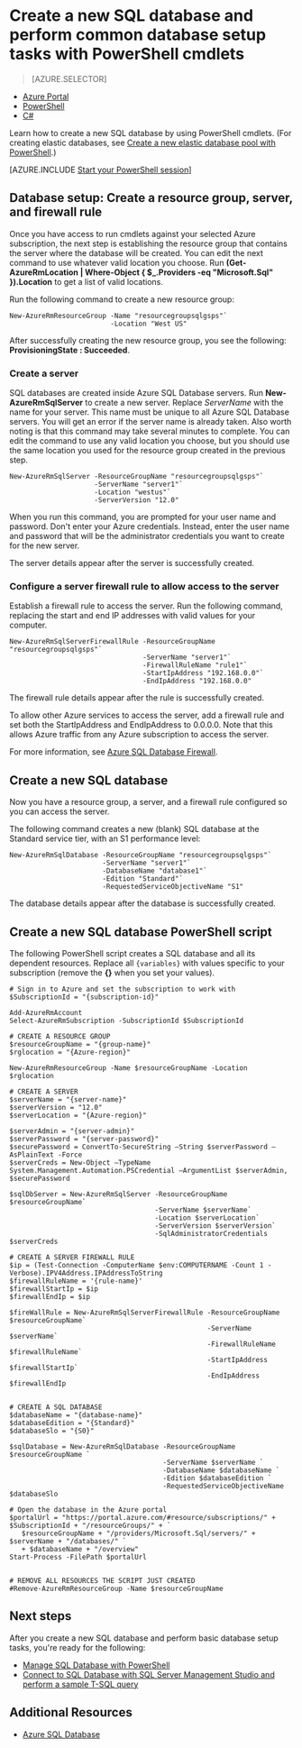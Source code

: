 <properties
    pageTitle="New SQL Database setup with PowerShell | Microsoft Azure"
    description="Learn now to create a new SQL database with PowerShell. Common database setup tasks can be managed through PowerShell cmdlets."
    keywords="create new sql database,database setup"
	services="sql-database"
    documentationCenter=""
    authors="stevestein"
    manager="jhubbard"
    editor="cgronlun"/>

<tags
    ms.service="sql-database"
    ms.devlang="NA"
    ms.topic="hero-article"
    ms.tgt_pltfrm="powershell"
    ms.workload="data-management"
    ms.date="08/19/2016"
    ms.author="sstein"/>

# Create a new SQL database and perform common database setup tasks with PowerShell cmdlets


> [AZURE.SELECTOR]
- [Azure Portal](sql-database-get-started.md)
- [PowerShell](sql-database-get-started-powershell.md)
- [C#](sql-database-get-started-csharp.md)



Learn how to create a new SQL database by using PowerShell cmdlets. (For creating elastic databases, see [Create a new elastic database pool with PowerShell](sql-database-elastic-pool-create-powershell.md).)


[AZURE.INCLUDE [Start your PowerShell session](../../includes/sql-database-powershell.md)]

## Database setup: Create a resource group, server, and firewall rule

Once you have access to run cmdlets against your selected Azure subscription, the next step is establishing the resource group that contains the server where the database will be created. You can edit the next command to use whatever valid location you choose. Run **(Get-AzureRmLocation | Where-Object { $_.Providers -eq "Microsoft.Sql" }).Location** to get a list of valid locations.

Run the following command to create a new resource group:

	New-AzureRmResourceGroup -Name "resourcegroupsqlgsps"`
                             -Location "West US"

After successfully creating the new resource group, you see the following: **ProvisioningState : Succeeded**.


### Create a server

SQL databases are created inside Azure SQL Database servers. Run **New-AzureRmSqlServer** to create a new server. Replace *ServerName* with the name for your server. This name must be unique to all Azure SQL Database servers. You will get an error if the server name is already taken. Also worth noting is that this command may take several minutes to complete. You can edit the command to use any valid location you choose, but you should use the same location you used for the resource group created in the previous step.

	New-AzureRmSqlServer -ResourceGroupName "resourcegroupsqlgsps"`
                         -ServerName "server1"`
                         -Location "westus"`
                         -ServerVersion "12.0"

When you run this command, you are prompted for your user name and password. Don't enter your Azure credentials. Instead, enter the user name and password that will be the administrator credentials you want to create for the new server.

The server details appear after the server is successfully created.

### Configure a server firewall rule to allow access to the server

Establish a firewall rule to access the server. Run the following command, replacing the start and end IP addresses with valid values for your computer.

	New-AzureRmSqlServerFirewallRule -ResourceGroupName "resourcegroupsqlgsps"`
                                     -ServerName "server1"`
                                     -FirewallRuleName "rule1"`
                                     -StartIpAddress "192.168.0.0"`
                                     -EndIpAddress "192.168.0.0"

The firewall rule details appear after the rule is successfully created.

To allow other Azure services to access the server, add a firewall rule and set both the StartIpAddress and EndIpAddress to 0.0.0.0. Note that this allows Azure traffic from any Azure subscription to access the server.

For more information, see [Azure SQL Database Firewall](sql-database-firewall-configure.md).


## Create a new SQL database

Now you have a resource group, a server, and a firewall rule configured so you can access the server.

The following command creates a new (blank) SQL database at the Standard service tier, with an S1 performance level:


	New-AzureRmSqlDatabase -ResourceGroupName "resourcegroupsqlgsps"`
                           -ServerName "server1"`
                           -DatabaseName "database1"`
                           -Edition "Standard"`
                           -RequestedServiceObjectiveName "S1"


The database details appear after the database is successfully created.

## Create a new SQL database PowerShell script

The following PowerShell script creates a SQL database and all its dependent resources. Replace all `{variables}` with values specific to your subscription (remove the **{}** when you set your values).

    # Sign in to Azure and set the subscription to work with
    $SubscriptionId = "{subscription-id}"

    Add-AzureRmAccount
    Select-AzureRmSubscription -SubscriptionId $SubscriptionId

    # CREATE A RESOURCE GROUP
    $resourceGroupName = "{group-name}"
    $rglocation = "{Azure-region}"
    
    New-AzureRmResourceGroup -Name $resourceGroupName -Location $rglocation
    
    # CREATE A SERVER
    $serverName = "{server-name}"
    $serverVersion = "12.0"
    $serverLocation = "{Azure-region}"
    
    $serverAdmin = "{server-admin}"
    $serverPassword = "{server-password}" 
    $securePassword = ConvertTo-SecureString –String $serverPassword –AsPlainText -Force
    $serverCreds = New-Object –TypeName System.Management.Automation.PSCredential –ArgumentList $serverAdmin, $securePassword
    
    $sqlDbServer = New-AzureRmSqlServer -ResourceGroupName $resourceGroupName`
                                        -ServerName $serverName`
                                        -Location $serverLocation`
                                        -ServerVersion $serverVersion`
                                        -SqlAdministratorCredentials $serverCreds
    
    # CREATE A SERVER FIREWALL RULE
    $ip = (Test-Connection -ComputerName $env:COMPUTERNAME -Count 1 -Verbose).IPV4Address.IPAddressToString
    $firewallRuleName = '{rule-name}'
    $firewallStartIp = $ip
    $firewallEndIp = $ip
    
    $fireWallRule = New-AzureRmSqlServerFirewallRule -ResourceGroupName $resourceGroupName`
                                                     -ServerName $serverName`
                                                     -FirewallRuleName $firewallRuleName`
                                                     -StartIpAddress $firewallStartIp`
                                                     -EndIpAddress $firewallEndIp
    
    
    # CREATE A SQL DATABASE
    $databaseName = "{database-name}"
    $databaseEdition = "{Standard}"
    $databaseSlo = "{S0}"
    
    $sqlDatabase = New-AzureRmSqlDatabase -ResourceGroupName $resourceGroupName `
                                          -ServerName $serverName `
                                          -DatabaseName $databaseName `
                                          -Edition $databaseEdition `
                                          -RequestedServiceObjectiveName $databaseSlo
    
    # Open the database in the Azure portal
    $portalUrl = "https://portal.azure.com/#resource/subscriptions/" + $SubscriptionId + "/resourceGroups/" + `
       $resourceGroupName + "/providers/Microsoft.Sql/servers/" + $serverName + "/databases/" `
       + $databaseName + "/overview"
    Start-Process -FilePath $portalUrl
    
    
    # REMOVE ALL RESOURCES THE SCRIPT JUST CREATED
    #Remove-AzureRmResourceGroup -Name $resourceGroupName






## Next steps
After you create a new SQL database and perform basic database setup tasks, you're ready for the following:

- [Manage SQL Database with PowerShell](sql-database-command-line-tools.md)
- [Connect to SQL Database with SQL Server Management Studio and perform a sample T-SQL query](sql-database-connect-query-ssms.md)


## Additional Resources

- [Azure SQL Database](https://azure.microsoft.com/documentation/services/sql-database/)
